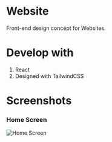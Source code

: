 # Website

Front-end design concept for Websites.

# Develop with
1. React
2. Designed with TailwindCSS



# Screenshots

### Home Screen
![Home Screen](https://imagesandstuff.s3.amazonaws.com/nutri.gif)




